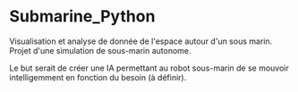 # Submarine_Python
Visualisation et analyse de donnée de l'espace autour d'un sous marin. Projet d'une simulation de sous-marin autonome.

Le but serait de créer une IA permettant au robot sous-marin de se mouvoir intelligemment en fonction du besoin (à définir).
